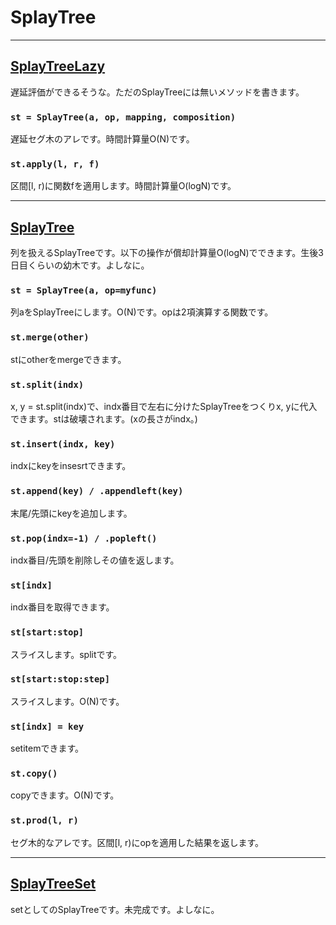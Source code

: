 # SplayTree

_____
## [SplayTreeLazy](https://github.com/titanium-22/Library/blob/main/BST/SplayTree/SplayTreeLazy.py)
遅延評価ができるそうな。ただのSplayTreeには無いメソッドを書きます。

### ```st = SplayTree(a, op, mapping, composition)```
遅延セグ木のアレです。時間計算量O(N)です。

### ```st.apply(l, r, f)```
区間[l, r)に関数fを適用します。時間計算量O(logN)です。


_____
## [SplayTree](https://github.com/titanium-22/Library/blob/main/BST/SplayTree/SplayTree.py)
列を扱えるSplayTreeです。以下の操作が償却計算量O(logN)でできます。生後3日目くらいの幼木です。よしなに。

### ```st = SplayTree(a, op=myfunc)```
列aをSplayTreeにします。O(N)です。opは2項演算する関数です。

### ```st.merge(other)```
stにotherをmergeできます。

### ```st.split(indx)```
x, y = st.split(indx)で、indx番目で左右に分けたSplayTreeをつくりx, yに代入できます。stは破壊されます。(xの長さがindx。)

### ```st.insert(indx, key)```
indxにkeyをinsesrtできます。

### ```st.append(key) / .appendleft(key)```
末尾/先頭にkeyを追加します。

### ```st.pop(indx=-1) / .popleft()```
indx番目/先頭を削除しその値を返します。

### ```st[indx]```
indx番目を取得できます。

### ```st[start:stop]```
スライスします。splitです。

### ```st[start:stop:step]```
スライスします。O(N)です。

### ```st[indx] = key```
setitemできます。

### ```st.copy()```
copyできます。O(N)です。

### ```st.prod(l, r)```
セグ木的なアレです。区間[l, r)にopを適用した結果を返します。

_____
## [SplayTreeSet](https://github.com/titanium-22/Library/blob/main/BST/SplayTree/SplayTreeSet.py)
setとしてのSplayTreeです。未完成です。よしなに。
